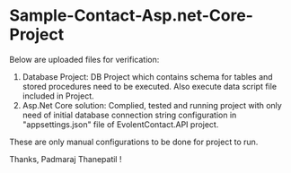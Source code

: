# Sample-Contact-Asp.net-Core-Project

Below are uploaded files for verification:
1. Database Project: 
	DB Project which contains schema for tables and stored procedures need to be executed.
	Also execute data script file included in Project.
2. Asp.Net Core solution: 
	Complied, tested and running project with only need of initial database connection string configuration in "appsettings.json" file of EvolentContact.API project.
	
These are only manual configurations to be done for project to run.

Thanks,
Padmaraj Thanepatil !

